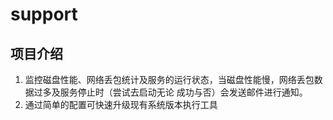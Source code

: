 # support


## 项目介绍

1. 监控磁盘性能、网络丢包统计及服务的运行状态，当磁盘性能慢，网络丢包数据过多及服务停止时（尝试去启动无论 成功与否）会发送邮件进行通知。
2. 通过简单的配置可快速升级现有系统版本执行工具
